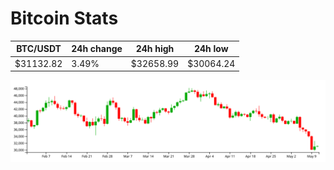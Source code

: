 # Bitcoin Stats

BTC/USDT|24h change|24h high|24h low|
|---|---|---|---|
|$31132.82|3.49%|$32658.99|$30064.24|

<img src="./chart.svg">
